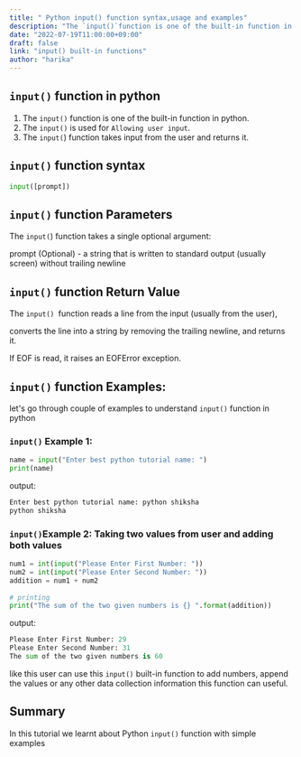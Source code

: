 ```yaml
---
title: " Python input() function syntax,usage and examples"
description: "The `input()`function is one of the built-in function in python"
date: "2022-07-19T11:00:00+09:00"
draft: false
link: "input() built-in functions"
author: "harika"
---
```


## `input()` function in python

1. The `input()` function is one of the built-in function in python.
2. The `input()` is used for `Allowing user input`.
3. The `input(`) function takes input from the user and returns it.

## `input()` function syntax

```python
input([prompt])
```
## `input()` function Parameters

The `input(`) function takes a single optional argument:

prompt (Optional) - a string that is written to standard output (usually screen) without trailing newline

## `input()` function Return Value

The `input() `function reads a line from the input (usually from the user), 

converts the line into a string by removing the trailing newline, and returns it.

If EOF is read, it raises an EOFError exception.

## `input()` function Examples:

let's go through couple of examples to understand `input()` function in python

### `input()` Example 1:

```python
name = input("Enter best python tutorial name: ")
print(name)
```
output:

```python
Enter best python tutorial name: python shiksha
python shiksha
```

### `input()`Example 2: Taking two values from user and adding both values

```python
num1 = int(input("Please Enter First Number: "))
num2 = int(input("Please Enter Second Number: "))
addition = num1 + num2
  
# printing
print("The sum of the two given numbers is {} ".format(addition))
```

output:

```python
Please Enter First Number: 29
Please Enter Second Number: 31
The sum of the two given numbers is 60
```

like this user can use this `input()` built-in function to add numbers, append the values or any other data collection information this function can useful.

## Summary
In this tutorial we learnt about Python `input()` function with simple examples
